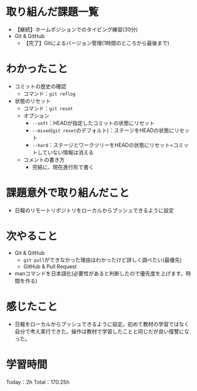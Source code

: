 # 取り組んだ課題一覧
- 【継続】ホームポジションでのタイピング練習(30分)
- Git & GitHub
	- 【完了】Gitによるバージョン管理(1時間のところから最後まで)

# わかったこと
- コミットの歴史の確認
    - コマンド：`git reflog`
- 状態のリセット
    - コマンド：`git reset`
    - オプション
        - `--soft`：HEADが指定したコミットの状態にリセット
        - `--mixed`(`git reset`のデフォルト)：ステージをHEADの状態にリセット
        - `--hard`：ステージとワークツリーをHEADの状態にリセット=コミットしていない情報は消える
    - コメントの書き方
        - 完結に、現在進行形で書く

# 課題意外で取り組んだこと
- 日報のリモートリポジトリをローカルからプッシュできるように設定

# 次やること
- Git & GitHub
	- `git pull`ができなかった理由はわかったけど詳しく調べたい(最優先)
	- GitHub & Pull Request
- manコマンドを日本語化(必要性があると判断したので優先度を上げます。時間を作る)

# 感じたこと
- 日報をローカルからプッシュできるように設定。初めて教材の学習ではなく自分で考え実行できた。操作は教材で学習したことと同じだが良い復讐になった。

# 学習時間
Today：2h Total：170.25h